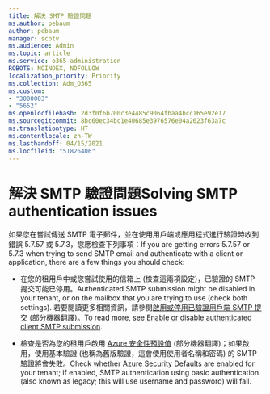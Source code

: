 ```yaml
---
title: 解決 SMTP 驗證問題
ms.author: pebaum
author: pebaum
manager: scotv
ms.audience: Admin
ms.topic: article
ms.service: o365-administration
ROBOTS: NOINDEX, NOFOLLOW
localization_priority: Priority
ms.collection: Adm_O365
ms.custom:
- "3000003"
- "5652"
ms.openlocfilehash: 2d3f0f6b700c3e4485c9064fbaa4bcc165e92e17
ms.sourcegitcommit: 8bc60ec34bc1e40685e3976576e04a2623f63a7c
ms.translationtype: HT
ms.contentlocale: zh-TW
ms.lasthandoff: 04/15/2021
ms.locfileid: "51826406"
---
```

# <a name="solving-smtp-authentication-issues"></a><span data-ttu-id="e9516-102">解決 SMTP 驗證問題</span><span class="sxs-lookup"><span data-stu-id="e9516-102">Solving SMTP authentication issues</span></span>

<span data-ttu-id="e9516-103">如果您在嘗試傳送 SMTP 電子郵件，並在使用用戶端或應用程式進行驗證時收到錯誤 5.7.57 或 5.7.3，您應檢查下列事項：</span><span class="sxs-lookup"><span data-stu-id="e9516-103">If you are getting errors 5.7.57 or 5.7.3 when trying to send SMTP email and authenticate with a client or application, there are a few things you should check:</span></span>

- <span data-ttu-id="e9516-104">在您的租用戶中或您嘗試使用的信箱上 (檢查這兩項設定)，已驗證的 SMTP 提交可能已停用。</span><span class="sxs-lookup"><span data-stu-id="e9516-104">Authenticated SMTP submission might be disabled in your tenant, or on the mailbox that you are trying to use (check both settings).</span></span> <span data-ttu-id="e9516-105">若要閱讀更多相關資訊，請參閱[啟用或停用已驗證用戶端 SMTP 提交](https://docs.microsoft.com/exchange/clients-and-mobile-in-exchange-online/authenticated-client-smtp-submission) \(部分機器翻譯\)。</span><span class="sxs-lookup"><span data-stu-id="e9516-105">To read more, see [Enable or disable authenticated client SMTP submission](https://docs.microsoft.com/exchange/clients-and-mobile-in-exchange-online/authenticated-client-smtp-submission).</span></span>

- <span data-ttu-id="e9516-106">檢查是否為您的租用戶啟用 [Azure 安全性預設值](https://docs.microsoft.com/azure/active-directory/fundamentals/concept-fundamentals-security-defaults) \(部分機器翻譯\)；如果啟用，使用基本驗證 (也稱為舊版驗證，這會使用使用者名稱和密碼) 的 SMTP 驗證將會失敗。</span><span class="sxs-lookup"><span data-stu-id="e9516-106">Check whether [Azure Security Defaults](https://docs.microsoft.com/azure/active-directory/fundamentals/concept-fundamentals-security-defaults) are enabled for your tenant; if enabled, SMTP authentication using basic authentication (also known as legacy; this will use username and password) will fail.</span></span>

